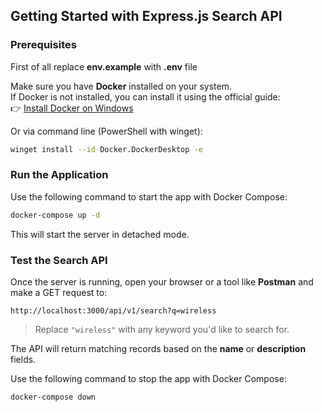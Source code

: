 ## Getting Started with Express.js Search API

### Prerequisites

First of all replace **env.example** with **.env** file

Make sure you have **Docker** installed on your system.  
If Docker is not installed, you can install it using the official guide:  
👉 [Install Docker on Windows](https://docs.docker.com/desktop/install/windows-install/)

Or via command line (PowerShell with winget):
```bash
winget install --id Docker.DockerDesktop -e
```

### Run the Application

Use the following command to start the app with Docker Compose:

```bash
docker-compose up -d
```

This will start the server in detached mode.

### Test the Search API

Once the server is running, open your browser or a tool like **Postman** and make a GET request to:

```
http://localhost:3000/api/v1/search?q=wireless
```

> Replace `"wireless"` with any keyword you'd like to search for.

The API will return matching records based on the **name** or **description** fields.



Use the following command to stop the app with Docker Compose:

```bash
docker-compose down
```